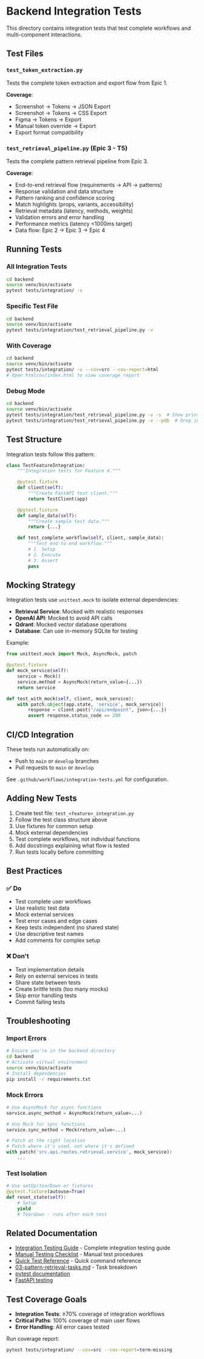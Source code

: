 # Backend Integration Tests

This directory contains integration tests that test complete workflows and multi-component interactions.

## Test Files

### `test_token_extraction.py`
Tests the complete token extraction and export flow from Epic 1.

**Coverage**:
- Screenshot → Tokens → JSON Export
- Screenshot → Tokens → CSS Export
- Figma → Tokens → Export
- Manual token override → Export
- Export format compatibility

### `test_retrieval_pipeline.py` (Epic 3 - T5)
Tests the complete pattern retrieval pipeline from Epic 3.

**Coverage**:
- End-to-end retrieval flow (requirements → API → patterns)
- Response validation and data structure
- Pattern ranking and confidence scoring
- Match highlights (props, variants, accessibility)
- Retrieval metadata (latency, methods, weights)
- Validation errors and error handling
- Performance metrics (latency <1000ms target)
- Data flow: Epic 2 → Epic 3 → Epic 4

## Running Tests

### All Integration Tests
```bash
cd backend
source venv/bin/activate
pytest tests/integration/ -v
```

### Specific Test File
```bash
cd backend
source venv/bin/activate
pytest tests/integration/test_retrieval_pipeline.py -v
```

### With Coverage
```bash
cd backend
source venv/bin/activate
pytest tests/integration/ -v --cov=src --cov-report=html
# Open htmlcov/index.html to view coverage report
```

### Debug Mode
```bash
cd backend
source venv/bin/activate
pytest tests/integration/test_retrieval_pipeline.py -v -s  # Show print statements
pytest tests/integration/test_retrieval_pipeline.py -v --pdb  # Drop into debugger on failure
```

## Test Structure

Integration tests follow this pattern:

```python
class TestFeatureIntegration:
    """Integration tests for Feature X."""

    @pytest.fixture
    def client(self):
        """Create FastAPI test client."""
        return TestClient(app)

    @pytest.fixture
    def sample_data(self):
        """Create sample test data."""
        return {...}

    def test_complete_workflow(self, client, sample_data):
        """Test end-to-end workflow."""
        # 1. Setup
        # 2. Execute
        # 3. Assert
        pass
```

## Mocking Strategy

Integration tests use `unittest.mock` to isolate external dependencies:

- **Retrieval Service**: Mocked with realistic responses
- **OpenAI API**: Mocked to avoid API calls
- **Qdrant**: Mocked vector database operations
- **Database**: Can use in-memory SQLite for testing

Example:
```python
from unittest.mock import Mock, AsyncMock, patch

@pytest.fixture
def mock_service(self):
    service = Mock()
    service.method = AsyncMock(return_value={...})
    return service

def test_with_mock(self, client, mock_service):
    with patch.object(app.state, 'service', mock_service):
        response = client.post("/api/endpoint", json={...})
        assert response.status_code == 200
```

## CI/CD Integration

These tests run automatically on:
- Push to `main` or `develop` branches
- Pull requests to `main` or `develop`

See `.github/workflows/integration-tests.yml` for configuration.

## Adding New Tests

1. Create test file: `test_<feature>_integration.py`
2. Follow the test class structure above
3. Use fixtures for common setup
4. Mock external dependencies
5. Test complete workflows, not individual functions
6. Add docstrings explaining what flow is tested
7. Run tests locally before committing

## Best Practices

### ✅ Do
- Test complete user workflows
- Use realistic test data
- Mock external services
- Test error cases and edge cases
- Keep tests independent (no shared state)
- Use descriptive test names
- Add comments for complex setup

### ❌ Don't
- Test implementation details
- Rely on external services in tests
- Share state between tests
- Create brittle tests (too many mocks)
- Skip error handling tests
- Commit failing tests

## Troubleshooting

### Import Errors
```bash
# Ensure you're in the backend directory
cd backend
# Activate virtual environment
source venv/bin/activate
# Install dependencies
pip install -r requirements.txt
```

### Mock Errors
```python
# Use AsyncMock for async functions
service.async_method = AsyncMock(return_value=...)

# Use Mock for sync functions
service.sync_method = Mock(return_value=...)

# Patch at the right location
# Patch where it's used, not where it's defined
with patch('src.api.routes.retrieval.service', mock_service):
    ...
```

### Test Isolation
```python
# Use setUp/tearDown or fixtures
@pytest.fixture(autouse=True)
def reset_state(self):
    # Setup
    yield
    # Teardown - runs after each test
```

## Related Documentation

- [Integration Testing Guide](../../docs/testing/integration-testing.md) - Complete integration testing guide
- [Manual Testing Checklist](../../docs/testing/manual-testing.md) - Manual test procedures
- [Quick Test Reference](../../docs/testing/reference.md) - Quick command reference
- [03-pattern-retrieval-tasks.md](../../.claude/epics/03-pattern-retrieval-tasks.md) - Task breakdown
- [pytest documentation](https://docs.pytest.org/)
- [FastAPI testing](https://fastapi.tiangolo.com/tutorial/testing/)

## Test Coverage Goals

- **Integration Tests**: ≥70% coverage of integration workflows
- **Critical Paths**: 100% coverage of main user flows
- **Error Handling**: All error cases tested

Run coverage report:
```bash
pytest tests/integration/ --cov=src --cov-report=term-missing
```
